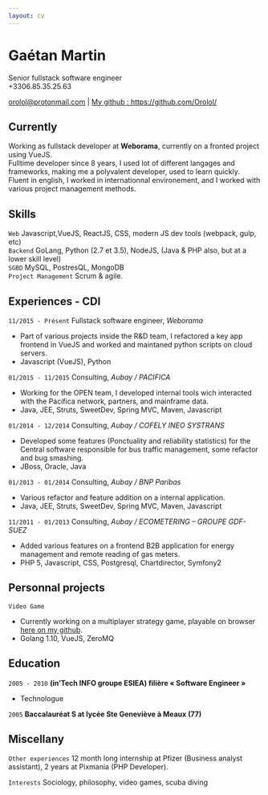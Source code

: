 ```yaml
---
layout: cv
---
```


# Gaétan Martin
Senior fullstack software engineer    
+3306.85.35.25.63

<div id="webaddress">
<a href="mailto:orolol@protonmail.com">orolol@protonmail.com</a>
| <a href="https://github.com/Orolol/">My github : https://github.com/Orolol/</a>
</div>

## Currently

Working as fullstack developer at **Weborama**, currently on a fronted project using VueJS.  
Fulltime developer since 8 years, I used lot of different langages and frameworks, making me a polyvalent developer, used to learn quickly. Fluent in english, I worked in internationnal environement, and I worked with various project management methods.

## Skills

`Web` Javascript,VueJS, ReactJS, CSS, modern JS dev tools (webpack, gulp, etc)  
`Backend` GoLang, Python (2.7 et 3.5), NodeJS, (Java & PHP also, but at a lower skill level)  
`SGBD` MySQL, PostresQL, MongoDB  
`Project Management` Scrum & agile.

## Experiences - CDI

`11/2015 - Présent`
Fullstack software engineer, *Weborama*  
* Part of various projects inside the R&D team, I refactored a key app frontend in VueJS and worked and maintaned python scripts on cloud servers.
* Javascript (VueJS), Python  

`01/2015 - 11/2015`
Consulting, *Aubay / PACIFICA*  
* Working for the OPEN team, I developed internal tools wich interacted with the Pacifica network, partners, and mainframe data.
* Java, JEE, Struts, SweetDev, Spring MVC, Maven, Javascript  

`01/2014 - 12/2014`
Consulting, *Aubay / COFELY INEO SYSTRANS*  
* Developed some features (Ponctuality and reliability statistics) for the Central software responsible for bus traffic management, some refactor and bug smashing.
* JBoss, Oracle, Java  

`01/2013 - 01/2014`
Consulting, *Aubay / BNP Paribas*  
* Various refactor and feature addition on a internal application.
* Java, JEE, Struts, SweetDev, Spring MVC, Maven, Javascript  

`11/2011 - 01/2013` 
Consulting, *Aubay / ECOMETERING – GROUPE GDF-SUEZ*  
* Added various features on a frontend B2B application for energy management and remote reading of gas meters.
* PHP 5, Javascript, CSS, Postgresql, Chartdirector, Symfony2  

## Personnal projects

`Video Game`
* Currently working on a multiplayer strategy game, playable on browser [here on my github](https://github.com/Orolol/gogame).
* Golang 1.10, VueJS, ZeroMQ

## Education

`2005 - 2010`
__(in’Tech INFO groupe ESIEA) filière « Software Engineer »__

- Technologue

`2005`
__Baccalauréat S at lycée Ste Geneviève à Meaux (77)__


## Miscellany

`Other experiences`
12 month long internship at Pfizer (Business analyst assistant), 2 years at Pixmania (PHP Developer).  

`Interests`
Sociology, philosophy, video games, scuba diving





